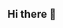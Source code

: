## Hi there 👋  
<!-- 깃허브 stats 아이콘
![Junseo's GitHub stats](https://github-readme-stats.vercel.app/api?username=Junseo1026&show_icons=true) <br>

**Junseo1026/Junseo1026** is a ✨ _special_ ✨ repository because its `README.md` (this file) appears on your GitHub profile.

Here are some ideas to get you started: 

- 🔭 I’m currently working on ... 
- 🌱 I’m currently learning ...
- 👯 I’m looking to collaborate on ...
- 🤔 I’m looking for help with ...
- 💬 Ask me about ...
- 📫 How to reach me: ...
- 😄 Pronouns: ...
- ⚡ Fun fact: ...
-->
